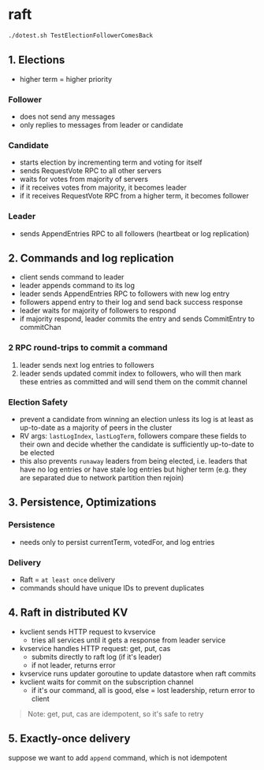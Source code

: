 # raft
```bash
./dotest.sh TestElectionFollowerComesBack
```

## 1. Elections
- higher term = higher priority

### Follower
- does not send any messages
- only replies to messages from leader or candidate
### Candidate
- starts election by incrementing term and voting for itself
- sends RequestVote RPC to all other servers
- waits for votes from majority of servers
- if it receives votes from majority, it becomes leader
- if it receives RequestVote RPC from a higher term, it becomes follower
### Leader
- sends AppendEntries RPC to all followers (heartbeat or log replication)

## 2. Commands and log replication
- client sends command to leader
- leader appends command to its log
- leader sends AppendEntries RPC to followers with new log entry
- followers append entry to their log and send back success response
- leader waits for majority of followers to respond
- if majority respond, leader commits the entry and sends CommitEntry to commitChan

### 2 RPC round-trips to commit a command
1. leader sends next log entries to followers
2. leader sends updated commit index to followers, who will then mark these entries as committed and will send them on the commit channel

### Election Safety
- prevent a candidate from winning an election unless its log is at least as up-to-date as a majority of peers in the cluster
- RV args: `lastLogIndex`, `lastLogTerm`, followers compare these fields to their own and decide whether the candidate is sufficiently up-to-date to be elected
- this also prevents `runaway` leaders from being elected, i.e. leaders that have no log entries or have stale log entries but higher term (e.g. they are separated due to network partition then rejoin)

## 3. Persistence, Optimizations
### Persistence
- needs only to persist currentTerm, votedFor, and log entries
### Delivery
- Raft = `at least once` delivery
- commands should have unique IDs to prevent duplicates

## 4. Raft in distributed KV
- kvclient sends HTTP request to kvservice
    - tries all services until it gets a response from leader service
- kvservice handles HTTP request: get, put, cas
    - submits directly to raft log (if it's leader)
    - if not leader, returns error
- kvservice runs updater goroutine to update datastore when raft commits
- kvclient waits for commit on the subscription channel
    - if it's our command, all is good, else = lost leadership, return error to client
> Note: get, put, cas are idempotent, so it's safe to retry

## 5. Exactly-once delivery
suppose we want to add `append` command, which is not idempotent